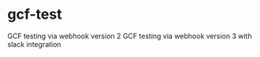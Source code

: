 # gcf-test
GCF testing via webhook version 2
GCF testing via webhook version 3 with slack integration 
